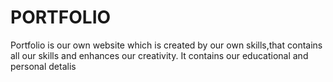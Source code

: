 # PORTFOLIO

Portfolio is our own website which is created by our own skills,that contains all our skills and enhances our creativity.
It contains our educational and personal detalis
